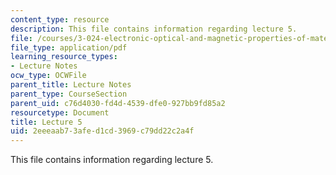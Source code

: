 ```yaml
---
content_type: resource
description: This file contains information regarding lecture 5.
file: /courses/3-024-electronic-optical-and-magnetic-properties-of-materials-spring-2013/2eeeaab73afed1cd3969c79dd22c2a4f_MIT3_024S13_2012lec5.pdf
file_type: application/pdf
learning_resource_types:
- Lecture Notes
ocw_type: OCWFile
parent_title: Lecture Notes
parent_type: CourseSection
parent_uid: c76d4030-fd4d-4539-dfe0-927bb9fd85a2
resourcetype: Document
title: Lecture 5
uid: 2eeeaab7-3afe-d1cd-3969-c79dd22c2a4f
---
```

This file contains information regarding lecture 5.

